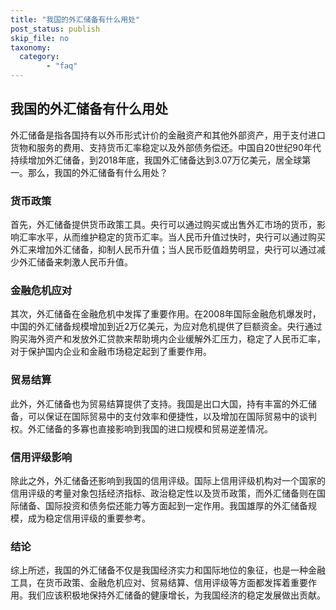 ```yaml
---
title: "我国的外汇储备有什么用处"
post_status: publish
skip_file: no
taxonomy:
  category:
        - "faq"
---
```


## 我国的外汇储备有什么用处

外汇储备是指各国持有以外币形式计价的金融资产和其他外部资产，用于支付进口货物和服务的费用、支持货币汇率稳定以及外部债务偿还。中国自20世纪90年代持续增加外汇储备，到2018年底，我国外汇储备达到3.07万亿美元，居全球第一。那么，我国的外汇储备有什么用处？

### 货币政策

首先，外汇储备提供货币政策工具。央行可以通过购买或出售外汇市场的货币，影响汇率水平，从而维护稳定的货币汇率。当人民币升值过快时，央行可以通过购买外汇来增加外汇储备，抑制人民币升值；当人民币贬值趋势明显，央行可以通过减少外汇储备来刺激人民币升值。

### 金融危机应对

其次，外汇储备在金融危机中发挥了重要作用。在2008年国际金融危机爆发时，中国的外汇储备规模增加到近2万亿美元，为应对危机提供了巨额资金。央行通过购买海外资产和发放外汇贷款来帮助境内企业缓解外汇压力，稳定了人民币汇率，对于保护国内企业和金融市场稳定起到了重要作用。

### 贸易结算

此外，外汇储备也为贸易结算提供了支持。我国是出口大国，持有丰富的外汇储备，可以保证在国际贸易中的支付效率和便捷性，以及增加在国际贸易中的谈判权。外汇储备的多寡也直接影响到我国的进口规模和贸易逆差情况。

### 信用评级影响

除此之外，外汇储备还影响到我国的信用评级。国际上信用评级机构对一个国家的信用评级的考量对象包括经济指标、政治稳定性以及货币政策，而外汇储备则在国际储备、国际投资和债务偿还能力等方面起到一定作用。我国雄厚的外汇储备规模，成为稳定信用评级的重要参考。

### 结论

综上所述，我国的外汇储备不仅是我国经济实力和国际地位的象征，也是一种金融工具，在货币政策、金融危机应对、贸易结算、信用评级等方面都发挥着重要作用。我们应该积极地保持外汇储备的健康增长，为我国经济的稳定发展做出贡献。
